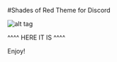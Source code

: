 #Shades of Red Theme for Discord

![alt tag](https://i.imgur.com/mKUqvCY.jpg)

^^^^ HERE IT IS ^^^^

Enjoy!
